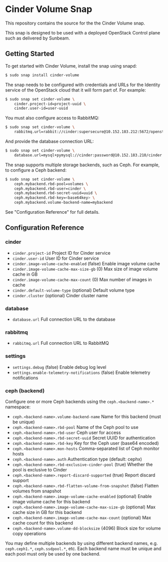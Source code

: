 # Cinder Volume Snap

This repository contains the source for the the Cinder Volume snap.

This snap is designed to be used with a deployed OpenStack Control plane such
as delivered by Sunbeam.

## Getting Started

To get started with Cinder Volume, install the snap using snapd:

```bash
$ sudo snap install cinder-volume
```

The snap needs to be configured with credentials and URLs for the Identity
service of the OpenStack cloud that it will form part of. For example:

```bash
$ sudo snap set cinder-volume \
    cinder.project-id=project-uuid \
    cinder.user-id=user-uuid
```

You must also configure access to RabbitMQ:

```bash
$ sudo snap set cinder-volume \
    rabbitmq.url=rabbit://cinder:supersecure@10.152.183.212:5672/openstack
```

And provide the database connection URL:

```bash
$ sudo snap set cinder-volume \
    database.url=mysql+pymysql://cinder:password@10.152.183.210/cinder
```

The snap supports multiple storage backends, such as Ceph. For example, to
configure a Ceph backend:

```bash
$ sudo snap set cinder-volume \
    ceph.mybackend.rbd-pool=volumes \
    ceph.mybackend.rbd-user=cinder \
    ceph.mybackend.rbd-secret-uuid=uuid \
    ceph.mybackend.rbd-key=<base64key> \
    ceph.mybackend.volume-backend-name=mybackend
```

See "Configuration Reference" for full details.

## Configuration Reference

### cinder

* `cinder.project-id` Project ID for Cinder service
* `cinder.user-id` User ID for Cinder service
* `cinder.image-volume-cache-enabled` (false) Enable image volume cache
* `cinder.image-volume-cache-max-size-gb` (0) Max size of image volume cache in GB
* `cinder.image-volume-cache-max-count` (0) Max number of images in cache
* `cinder.default-volume-type` (optional) Default volume type
* `cinder.cluster` (optional) Cinder cluster name

### database

* `database.url` Full connection URL to the database

### rabbitmq

* `rabbitmq.url` Full connection URL to RabbitMQ

### settings

* `settings.debug` (false) Enable debug log level
* `settings.enable-telemetry-notifications` (false) Enable telemetry notifications

### ceph (backend)

Configure one or more Ceph backends using the `ceph.<backend-name>.*` namespace:

* `ceph.<backend-name>.volume-backend-name`  Name for this backend (must be unique)
* `ceph.<backend-name>.rbd-pool`             Name of the Ceph pool to use
* `ceph.<backend-name>.rbd-user`             Ceph user for access
* `ceph.<backend-name>.rbd-secret-uuid`      Secret UUID for authentication
* `ceph.<backend-name>.rbd-key`              Key for the Ceph user (base64 encoded)
* `ceph.<backend-name>.mon-hosts`            Comma-separated list of Ceph monitor hosts
* `ceph.<backend-name>.auth`                 Authentication type (default: cephx)
* `ceph.<backend-name>.rbd-exclusive-cinder-pool`  (true) Whether the pool is exclusive to Cinder
* `ceph.<backend-name>.report-discard-supported`   (true) Report discard support
* `ceph.<backend-name>.rbd-flatten-volume-from-snapshot` (false) Flatten volumes from snapshot
* `ceph.<backend-name>.image-volume-cache-enabled` (optional) Enable image volume cache for this backend
* `ceph.<backend-name>.image-volume-cache-max-size-gb` (optional) Max cache size in GB for this backend
* `ceph.<backend-name>.image-volume-cache-max-count` (optional) Max cache count for this backend
* `ceph.<backend-name>.volume-dd-blocksize`  (4096) Block size for volume copy operations

You may define multiple backends by using different backend names, e.g. `ceph.ceph1.*`, `ceph.ssdpool.*`, etc. Each backend name must be unique and each pool must only be used by one backend.
